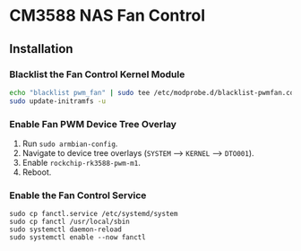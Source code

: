 # CM3588 NAS Fan Control

## Installation

### Blacklist the Fan Control Kernel Module

``` bash
echo "blacklist pwm_fan" | sudo tee /etc/modprobe.d/blacklist-pwmfan.conf
sudo update-initramfs -u
```

### Enable Fan PWM Device Tree Overlay

1. Run `sudo armbian-config`.
2. Navigate to device tree overlays (`SYSTEM` --> `KERNEL` --> `DTO001`).
3. Enable `rockchip-rk3588-pwm-m1`.
4. Reboot.

### Enable the Fan Control Service

```
sudo cp fanctl.service /etc/systemd/system
sudo cp fanctl /usr/local/sbin
sudo systemctl daemon-reload
sudo systemctl enable --now fanctl
```

